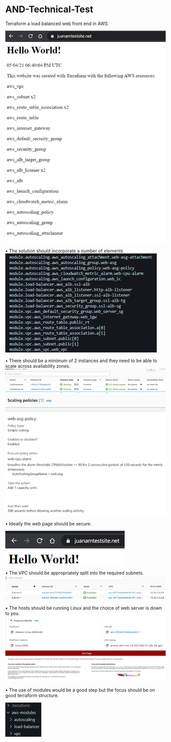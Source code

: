 # AND-Technical-Test
Terraform a load balanced web front end in AWS

![webpage](images/webpage.png)

•	The solution should incorporate a number of elements
![](images/tf-elements.png)

•	There should be a minimum of 2 instances and they need to be able to scale across availability zones.
![instances](images/instances.png)
![autoscaling](images/autoscaling.png)

•	Ideally the web page should be secure.

![ssl](images/ssl.png)

•	The VPC should be appropriately split into the required subnets.
![subnets](images/subnets.png)

•	The hosts should be running Linux and the choice of web server is down to you.
![linux](images/linux.png)
![linux](images/apache.png)

• The use of modules would be a good step but the focus should be on good terraform structure.

![modules](images/modules.png)